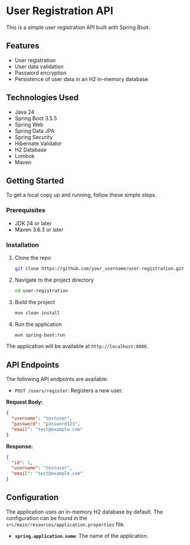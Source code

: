 # User Registration API

This is a simple user registration API built with Spring Boot.

## Features

*   User registration
*   User data validation
*   Password encryption
*   Persistence of user data in an H2 in-memory database

## Technologies Used

*   Java 24
*   Spring Boot 3.5.5
*   Spring Web
*   Spring Data JPA
*   Spring Security
*   Hibernate Validator
*   H2 Database
*   Lombok
*   Maven

## Getting Started

To get a local copy up and running, follow these simple steps.

### Prerequisites

*   JDK 24 or later
*   Maven 3.6.3 or later

### Installation

1.  Clone the repo
    ```sh
    git clone https://github.com/your_username/user-registration.git
    ```
2.  Navigate to the project directory
    ```sh
    cd user-registration
    ```
3.  Build the project
    ```sh
    mvn clean install
    ```
4.  Run the application
    ```sh
    mvn spring-boot:run
    ```

The application will be available at `http://localhost:8080`.

## API Endpoints

The following API endpoints are available:

*   `POST /users/register`: Registers a new user.

**Request Body:**

```json
{
  "username": "testuser",
  "password": "password123",
  "email": "test@example.com"
}
```

**Response:**

```json
{
  "id": 1,
  "username": "testuser",
  "email": "test@example.com"
}
```

## Configuration

The application uses an in-memory H2 database by default. The configuration can be found in the `src/main/resources/application.properties` file.

*   **`spring.application.name`**: The name of the application.
